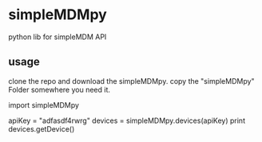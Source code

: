 # simpleMDMpy
python lib for simpleMDM API

## usage
clone the repo and download the simpleMDMpy.
copy the "simpleMDMpy" Folder somewhere you need it.

import simpleMDMpy

apiKey = "adfasdf4rwrg"
devices = simpleMDMpy.devices(apiKey)
print devices.getDevice()
